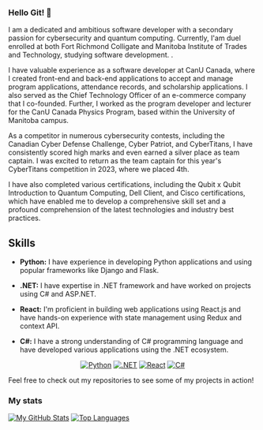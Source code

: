 ### Hello Git! 👋



I am a dedicated and ambitious software developer with a secondary passion for cybersecurity and quantum computing. Currently, I'am duel enrolled at both Fort Richmond Colligate and Manitoba Institute of Trades and Technology, studying software development.  .

I have valuable experience as a software developer at CanU Canada, where I created front-end and back-end applications to accept and manage program applications, attendance records, and scholarship applications. I also served as the Chief Technology Officer of an e-commerce company that I co-founded. Further, I worked as the program developer and lecturer for the CanU Canada Physics Program, based within the University of Manitoba campus.

As a competitor in numerous cybersecurity contests, including the Canadian Cyber Defense Challenge, Cyber Patriot, and CyberTitans, I have consistently scored high marks and even earned a silver place as team captain. I was excited to return as the team captain for this year's CyberTitans competition in 2023, where we placed 4th.

I have also completed various certifications, including the Qubit x Qubit Introduction to Quantum Computing, Dell Client, and Cisco certifications, which have enabled me to develop a comprehensive skill set and a profound comprehension of the latest technologies and industry best practices.

## Skills

- **Python:** I have experience in developing Python applications and using popular frameworks like Django and Flask.

- **.NET:** I have expertise in .NET framework and have worked on projects using C# and ASP.NET.

- **React:** I'm proficient in building web applications using React.js and have hands-on experience with state management using Redux and context API.

- **C#:** I have a strong understanding of C# programming language and have developed various applications using the .NET ecosystem.

<div align="center">
  
  [![Python](https://img.shields.io/badge/Python-Expert-informational?style=flat&logo=python&logoColor=white&color=4B8BBE)](https://www.python.org/)
  [![.NET](https://img.shields.io/badge/.NET-Expert-informational?style=flat&logo=.net&logoColor=white&color=5C2D91)](https://dotnet.microsoft.com/)
  [![React](https://img.shields.io/badge/React-Proficient-informational?style=flat&logo=react&logoColor=white&color=61DAFB)](https://reactjs.org/)
  [![C#](https://img.shields.io/badge/C%23-Proficient-informational?style=flat&logo=c-sharp&logoColor=white&color=239120)](https://docs.microsoft.com/en-us/dotnet/csharp/)
  
</div>

Feel free to check out my repositories to see some of my projects in action!



### My stats
[![My GitHub Stats](https://github-readme-stats.vercel.app/api?username=BenjaminKaganovitch&show_icons=true)](https://github.com/BenjaminKaganovitch)
[![Top Languages](https://github-readme-stats.vercel.app/api/top-langs/?username=BenjaminKaganovitch&layout=compact)](https://github.com/BenjaminKaganovitch)
<!--
**BenjaminKaganovitch/BenjaminKaganovitch** is a ✨ _special_ ✨ repository because its `README.md` (this file) appears on your GitHub profile.

Here are some ideas to get you started:

- 🔭 I’m currently working on ...
- 🌱 I’m currently learning ...
- 👯 I’m looking to collaborate on ...
- 🤔 I’m looking for help with ...
- 💬 Ask me about ...
- 📫 How to reach me: benjamink432@gmail.com
- 😄 Pronouns: ...
- ⚡ Fun fact: ...
-->
